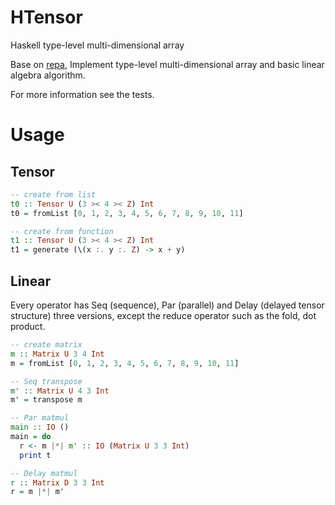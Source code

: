 # HTensor
Haskell type-level multi-dimensional array

Base on [repa](https://github.com/haskell-repa/repa), Implement type-level multi-dimensional array and basic linear algebra algorithm.

For more information see the tests.

# Usage
## Tensor
``` haskell
-- create from list
t0 :: Tensor U (3 >< 4 >< Z) Int
t0 = fromList [0, 1, 2, 3, 4, 5, 6, 7, 8, 9, 10, 11]

-- create from function
t1 :: Tensor U (3 >< 4 >< Z) Int
t1 = generate (\(x :. y :. Z) -> x + y)
```
## Linear
Every operator has Seq (sequence), Par (parallel) and Delay (delayed tensor structure) three versions, except the reduce operator such as the fold, dot product.
``` haskell
-- create matrix
m :: Matrix U 3 4 Int
m = fromList [0, 1, 2, 3, 4, 5, 6, 7, 8, 9, 10, 11]

-- Seq transpose
m' :: Matrix U 4 3 Int
m' = transpose m

-- Par matmul
main :: IO ()
main = do
  r <- m |*| m' :: IO (Matrix U 3 3 Int)
  print t

-- Delay matmul
r :: Matrix D 3 3 Int
r = m |*| m'
```